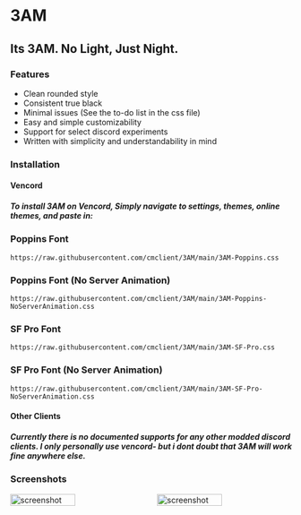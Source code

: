 # 3AM
## Its 3AM. No Light, Just Night.

### Features

- Clean rounded style
- Consistent true black
- Minimal issues (See the to-do list in the css file)
- Easy and simple customizability
- Support for select discord experiments
- Written with simplicity and understandability in mind

### Installation

#### Vencord
##### To install 3AM on Vencord, Simply navigate to settings, themes, online themes, and paste in:

### Poppins Font
```
https://raw.githubusercontent.com/cmclient/3AM/main/3AM-Poppins.css
```

### Poppins Font (No Server Animation)
```
https://raw.githubusercontent.com/cmclient/3AM/main/3AM-Poppins-NoServerAnimation.css
```

### SF Pro Font
```
https://raw.githubusercontent.com/cmclient/3AM/main/3AM-SF-Pro.css
```

### SF Pro Font (No Server Animation)
```
https://raw.githubusercontent.com/cmclient/3AM/main/3AM-SF-Pro-NoServerAnimation.css
```

#### Other Clients
##### Currently there is no documented supports for any other modded discord clients. I only personally use vencord- but i dont doubt that 3AM will work fine anywhere else.

### Screenshots
<div style="display: flex; justify-content: space-between;">

  <img src="https://i.imgur.com/LTEWb5n.png" alt="screenshot" width="48%">
  
  <img src="https://i.imgur.com/hERqrWz.png" alt="screenshot" width="48%">
  
</div>
